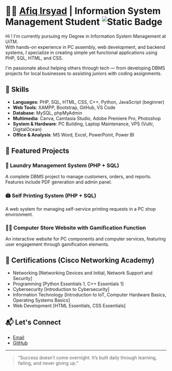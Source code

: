 # 👨‍💻 [Afiq Irsyad](https://afiqirsyad01.github.io/ai.portfolio/) | Information System Management Student ![Static Badge](https://img.shields.io/badge/Afiq-Irsyad-green?style=plastic)

Hi ! I'm currently pursuing my Degree in Information System Management at UiTM.  
With hands-on experience in PC assembly, web development, and backend systems, I specialize in creating simple yet functional applications using PHP, SQL, HTML, and CSS.

I'm passionate about helping others through tech — from developing DBMS projects for local businesses to assisting juniors with coding assignments.

## 🔧 Skills
- **Languages**: PHP, SQL, HTML, CSS, C++, Python, JavaScript (beginner)
- **Web Tools**: XAMPP, Bootstrap, GitHub, VS Code
- **Database**: MySQL, phpMyAdmin
- **Multimedia**: Canva, Camtasia Studio, Adobe Premiere Pro, Photoshop
- **System & Hardware**: PC Building, Laptop Maintenance, VPS (Vultr, DigitalOcean)
- **Office & Analysis**: MS Word, Excel, PowerPoint, Power BI

## 📁 Featured Projects

### 🧺 Laundry Management System (PHP + SQL)
A complete DBMS project to manage customers, orders, and reports. Features include PDF generation and admin panel.
### 🖨️ Self Printing System (PHP + SQL)
A web system for managing self-service printing requests in a PC shop environment.
### 🧑‍🎓 Computer Store Website with Gamification Function
An interactive website for PC components and computer services, featuring user engagement through gamification elements.

## 🧾 Certifications (Cisco Networking Academy)
- Networking [Networking Devices and Initial, Network Support and Security]
- Programming [Python Essentials 1, C++ Essentials 1]
- Cybersecurity [Introduction to Cybersecurity]
- Information Technology [Introduction to IoT, Computer Hardware Basics, Operating Systems Basics]
- Web Development [HTML Essentials, CSS Essentials]

## 📬 Let's Connect

- [Email](mailto:muhdafiqirsyad074@gmail.com)
- [GitHub](https://github.com/AfiqIrsyad01)

---

> “Success doesn’t come overnight. It’s built daily through learning, failing, and never giving up.”
